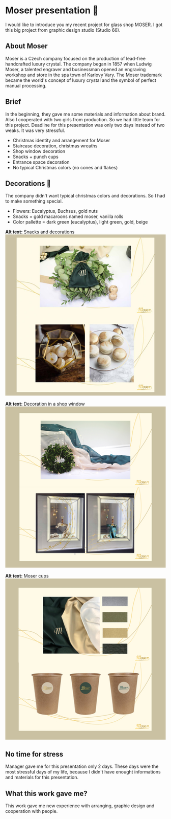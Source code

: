 
# Moser presentation 🥂

I would like to introduce you my recent project for glass shop MOSER. I got this big project from graphic design studio (Studio 66).


## About Moser

Moser is a Czech company focused on the production of lead-free handcrafted luxury crystal. The company began in 1857 when Ludwig Moser, a talented engraver and businessman opened an engraving workshop and store in the spa town of Karlovy Vary. The Moser trademark became the world's concept of luxury crystal and the symbol of perfect manual processing.

## Brief

In the beginning, they gave me some materials and information about brand. Also I cooperated with two girls from production. So we had little team for this project. Deadline for this presentation was only two days instead of two weaks. It was very stressful. 

- Christmas identity and arrangement for Moser
- Staircase decoration, christmas wreaths
- Shop window decoration
- Snacks + punch cups
- Entrance space decoration
- No typical Christmas colors (no cones and flakes)

## Decorations 🍃

The company didn't want typical christmas colors and decorations. So I had to make something special. 

- Flowers: Eucalyptus, Buchsus, gold nuts
- Snacks = gold macaroons named moser, vanilla rolls
- Color pallette = dark green (eucalyptus), light green, gold, beige

**Alt text:** Snacks and decorations 
![image](moser1.jpg)

**Alt text:** Decoration in a shop window
![image](moser2.jpg)

**Alt text:** Moser cups
![image](moser3.jpg)



## No time for stress

Manager gave me for this presentation only 2 days. These days were the most stressful days of my life, because I didn't have enought informations and materials for this presentation. 

## What this work gave me?

This work gave me new experience with arranging, graphic design and cooperation with people.

